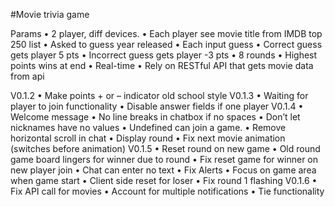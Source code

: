 #Movie trivia game

Params
•	2 player, diff devices.
•	Each player see movie title from IMDB top 250 list
•	Asked to guess year released
•	Each input guess
•	Correct guess gets player 5 pts
•	Incorrect guess gets player -3 pts
•	8 rounds
•	Highest points wins at end
•	Real-time
•	Rely on RESTful API that gets movie data from api

V0.1.2
•	Make points + or – indicator old school style
V0.1.3
•	Waiting for player to join functionality
•	Disable answer fields if one player
V0.1.4
•	Welcome message
•	No line breaks in chatbox if no spaces
•	Don’t let nicknames have no values
•	Undefined can join a game.
•	Remove horizontal scroll in chat
•	Display round
•	Fix next movie animation (switches before animation)
V0.1.5
•	Reset round on new game
•	Old round game board lingers for winner due to round
•	Fix reset game for winner on new player join
•	Chat can enter no text
•	Fix Alerts
•	Focus on game area when game start
•	Client side reset for loser
•	Fix round 1 flashing
V0.1.6
•	Fix API call for movies
•	Account for multiple notifications 
•	Tie functionality
